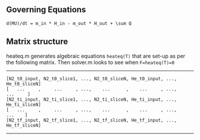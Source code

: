## Governing Equations 

`d(MU)/dt = m_in * H_in - m_out * H_out + \sum Q`


## Matrix structure 


heateq.m generates algebraic equations `heateq(T)` that are set-up as per the following matrix. 
Then solver.m looks to see when `F=heateq(T)=0`

**********************************************************************************************
```
[N2_t0_input, N2_t0_slice1, ..., N2_t0_sliceN, He_t0_input, ..., He_t0_sliceN]
[   ...     ,     ...     , ...,    ...      ,    ...     , ...,     ...     ]
[N2_ti_input, N2_ti_slice1, ..., N2_ti_sliceN, He_ti_input, ..., He_ti_sliceN]
[   ...     ,     ...     , ...,    ...      ,    ...     , ...,      ...    ]
[N2_tf_input, N2_tf_slice1, ..., N2_tf_sliceN, He_tf_input, ..., He_tf_sliceN]
```
**********************************************************************************************
